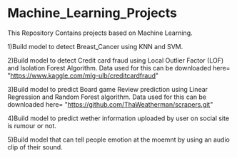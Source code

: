 # Machine_Learning_Projects

This Repository Contains projects based on Machine Learning.

1)Build model to detect Breast_Cancer using KNN and SVM.

2)Build model to detect Credit card fraud using Local Outlier Factor (LOF) and Isolation Forest Algorithm.
        Data used for this can be downloaded here= "https://www.kaggle.com/mlg-ulb/creditcardfraud"

3)Build model to predict Board game Review prediction using Linear Regression and Random Forest algorithm.
        Data used for this can be downloaded here= "https://github.com/ThaWeatherman/scrapers.git"
        
4)Build model to predict wether information uploaded by user on social site is rumour or not.

5)Build model that can tell people emotion at the moemnt by using an audio clip of their sound.


